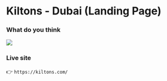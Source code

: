 # Kiltons - Dubai (Landing Page)

### What do you think

<img src="./Kilton.png">

### Live site

👉 `https://kiltons.com/`
